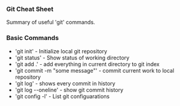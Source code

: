 ### Git Cheat Sheet

Summary of useful 'git' commands.

### Basic Commands
* 'git init' - Initialize local git repository
* 'git status' - Show status of working directory
* 'git add .' - add everything in current directory to git index
* 'git commit -m "some message"' - commit current work to local repository
* 'git log' - shows every commit in history
* 'git log --oneline' - show git commit history
* 'git config -l' -  List git configuarations 
